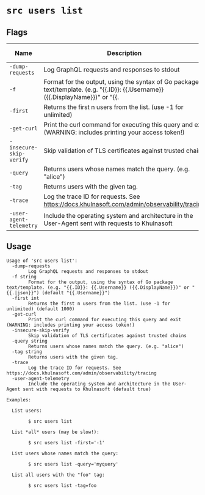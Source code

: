 # `src users list`


## Flags

| Name | Description | Default Value |
|------|-------------|---------------|
| `-dump-requests` | Log GraphQL requests and responses to stdout | `false` |
| `-f` | Format for the output, using the syntax of Go package text/template. (e.g. "{{.ID}}: {{.Username}} ({{.DisplayName}})" or "{{.|json}}") | `{{.Username}}` |
| `-first` | Returns the first n users from the list. (use -1 for unlimited) | `1000` |
| `-get-curl` | Print the curl command for executing this query and exit (WARNING: includes printing your access token!) | `false` |
| `-insecure-skip-verify` | Skip validation of TLS certificates against trusted chains | `false` |
| `-query` | Returns users whose names match the query. (e.g. "alice") |  |
| `-tag` | Returns users with the given tag. |  |
| `-trace` | Log the trace ID for requests. See https://docs.khulnasoft.com/admin/observability/tracing | `false` |
| `-user-agent-telemetry` | Include the operating system and architecture in the User-Agent sent with requests to Khulnasoft | `true` |


## Usage

```
Usage of 'src users list':
  -dump-requests
    	Log GraphQL requests and responses to stdout
  -f string
    	Format for the output, using the syntax of Go package text/template. (e.g. "{{.ID}}: {{.Username}} ({{.DisplayName}})" or "{{.|json}}") (default "{{.Username}}")
  -first int
    	Returns the first n users from the list. (use -1 for unlimited) (default 1000)
  -get-curl
    	Print the curl command for executing this query and exit (WARNING: includes printing your access token!)
  -insecure-skip-verify
    	Skip validation of TLS certificates against trusted chains
  -query string
    	Returns users whose names match the query. (e.g. "alice")
  -tag string
    	Returns users with the given tag.
  -trace
    	Log the trace ID for requests. See https://docs.khulnasoft.com/admin/observability/tracing
  -user-agent-telemetry
    	Include the operating system and architecture in the User-Agent sent with requests to Khulnasoft (default true)

Examples:

  List users:

    	$ src users list

  List *all* users (may be slow!):

    	$ src users list -first='-1'

  List users whose names match the query:

    	$ src users list -query='myquery'

  List all users with the "foo" tag:

    	$ src users list -tag=foo



```
	